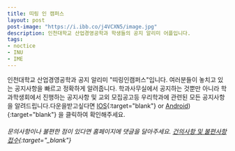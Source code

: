 ```yaml
---
title: 띠링 인 캠퍼스
layout: post
post-image: "https://i.ibb.co/j4VCXN5/image.jpg"
description: 인천대학교 산업경영공학과 학생들의 공지 알리미 어플입니다.
tags:
- noctice
- INU
- IME
---
```


인천대학교 산업경영공학과 공지 알리미 "띠링인캠퍼스"입니다. 여러분들이 놓치고 있는 공지사항을 빠르고 정확하게 알려줍니다. 학과사무실에서 공지하는 것뿐만 아니라 학과학생회에서 진행하는 공지사항 및 교외 모집공고등 우리학과에 관련된 모든 공지사항을 알려드립니다.다운을받고싶다면 [IOS](https://www.apple.com/kr/app-store/){:target="blank"} or [Android](https://play.google.com/store/games?hl=ko)){:target="blank"} 을 클릭하여 확인해주세요.
	
###### 문의사항이나 불편한 점이 있다면 홈페이지에 댓글을 달아주세요. [건의사항 및 불편사항 접수](https://abdfhg.github.io/i-me_studio/blog/what-is-jekyll-how-to-use-it){:target="_blank"}
